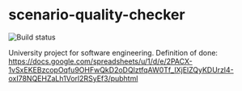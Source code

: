 # scenario-quality-checker
![Build status](https://travis-ci.org/damian-horna/scenario-quality-checker.svg?branch=master)

University project for software engineering.
Definition of done: https://docs.google.com/spreadsheets/u/1/d/e/2PACX-1vSxEKEBzcopOqfu9OHFwQkD2oDQlztfqAW0Tf_IXjElZQyKDUrzl4-oxI78NQEHZaLh1Vorl2RSyEf3/pubhtml

